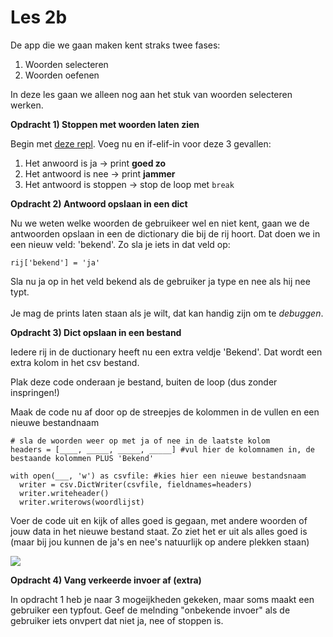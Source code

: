 # Les 2b

De app die we gaan maken kent straks twee fases:&#x20;

1. Woorden selecteren
2. Woorden oefenen

In deze les gaan we alleen nog aan het stuk van woorden selecteren werken.&#x20;

**Opdracht 1) Stoppen met woorden laten zien**

Begin met [deze repl](https://replit.com/@mevrHermans/pidk-k3-m3-l2b1-1). Voeg nu en if-elif-in voor deze 3 gevallen:

1. Het anwoord is ja -> print **goed zo**
2. Het antwoord is nee -> print **jammer**
3. Het antwoord is stoppen -> stop de loop met `break`

**Opdracht 2) Antwoord opslaan in een dict**

Nu we weten welke woorden de gebruikeer wel en niet kent, gaan we de antwoorden opslaan in een de dictionary die bij de rij hoort. Dat doen we in een nieuw veld: 'bekend'. Zo sla je iets in dat veld op:

`rij['bekend'] = 'ja'`

Sla nu ja op in het veld bekend als de gebruiker ja type en nee als hij nee typt. \
\
Je mag de prints laten staan als je wilt, dat kan handig zijn om te _debuggen_.

**Opdracht 3) Dict opslaan in een bestand**

Iedere rij in de ductionary heeft nu een extra veldje 'Bekend'. Dat wordt een extra kolom in het csv bestand.

Plak deze code onderaan je bestand, buiten de loop (dus zonder inspringen!)

Maak de code nu af door op de streepjes de kolommen in de vullen en een nieuwe bestandnaam

```
# sla de woorden weer op met ja of nee in de laatste kolom
headers = [____, _____, _____, _____] #vul hier de kolomnamen in, de bestaande kolommen PLUS 'Bekend'

with open(___, 'w') as csvfile: #kies hier een nieuwe bestandsnaam
  writer = csv.DictWriter(csvfile, fieldnames=headers)
  writer.writeheader()
  writer.writerows(woordlijst)
```

Voer de code uit en kijk of alles goed is gegaan, met andere woorden of jouw data in het nieuwe bestand staat. Zo ziet het er uit als alles goed is (maar bij jou kunnen de ja's en nee's natuurlijk op andere plekken staan)

![](https://previews.dropbox.com/p/thumb/ABc-3mVSSgarLtuJKF1dlau-SSK0hl\_y8AZ3LxW9YXFJrhmEZ5pgkg6hjR-TNIl0pH3tdV0OUxEOdfwEzQAz9vyUwIT8TTK4mWbEZMAmgZdIWFsr8DdoU5WrcbezY-WMt8gXwkN-fUtRxNjwlbgNOQF1Wog4Ls\_itZO88qUBSxV4NCdoscK8UfA3ze6ZXmk2IezWxU7Xe9axIdzEXgrv6r8XnR1SnyGh7ocizHCzgIahyCa9w92uYnwftQCLkQDtfARjhsjZhCFffJcX4oKvGKykPWxbA4C\_Krgu0Z-63mz\_M\_Zem0CWhWJf2PBtrPd-IRQVpYD0ZBTygaZboH2m4eTTxAwAf\_IlwmfzvRvNKxJBifByFbv3Lu9d3rfUpPtZ3ps/p.png)

**Opdracht 4) Vang verkeerde invoer af (extra)**

In opdracht 1 heb je naar 3 mogeijkheden gekeken, maar soms maakt een gebruiker een typfout. Geef de melnding "onbekende invoer" als de gebruiker iets onvpert dat niet ja, nee of stoppen is.

